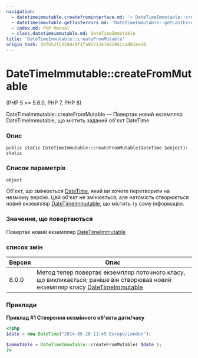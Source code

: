 ```yaml
---
navigation:
  - datetimeimmutable.createfrominterface.md: '« DateTimeImmutable::createFromInterface'
  - datetimeimmutable.getlasterrors.md: 'DateTimeImmutable::getLastErrors »'
  - index.md: PHP Manual
  - class.datetimeimmutable.md: DateTimeImmutable
title: 'DateTimeImmutable::createFromMutable'
origin_hash: ddf652f5224dc9f1fa9671347921941ca401ea50
---
```

# DateTimeImmutable::createFromMutable

(PHP 5 >= 5.6.0, PHP 7, PHP 8)

DateTimeImmutable::createFromMutable — Повертає новий екземпляр DateTimeImmutable, що містить заданий об'єкт DateTime

### Опис

```methodsynopsis
public static DateTimeImmutable::createFromMutable(DateTime $object): static
```

### Список параметрів

`object`

Об'єкт, що змінюється [DateTime](class.datetime.md), який ви хочете перетворити на незмінну версію. Цей об'єкт не змінюється, але натомість створюється новий екземпляр [DateTimeImmutable](class.datetimeimmutable.md), що містить ту саму інформацію.

### Значення, що повертаються

Повертає новий екземпляр [DateTimeImmutable](class.datetimeimmutable.md)

### список змін

| Версия | Опис |
| --- | --- |
| 8.0.0 | Метод тепер повертає екземпляр поточного класу, що викликається; раніше він створював новий екземпляр класу [DateTimeImmutable](class.datetimeimmutable.md) |

### Приклади

**Приклад #1 Створення незмінного об'єкта дати/часу**

```php
<?php
$date = new DateTime("2014-06-20 11:45 Europe/London");

$immutable = DateTimeImmutable::createFromMutable( $date );
?>
```
